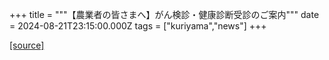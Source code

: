 +++
title = """【農業者の皆さまへ】がん検診・健康診断受診のご案内"""
date = 2024-08-21T23:15:00.000Z
tags = ["kuriyama","news"]
+++


[[source]](https://www.town.kuriyama.hokkaido.jp/soshiki/50/28562.html)
